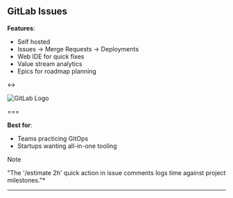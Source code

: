 ## GitLab Issues

**Features**:

- Self hosted
- Issues → Merge Requests → Deployments
- Web IDE for quick fixes
- Value stream analytics
- Epics for roadmap planning

<->

![GitLab Logo](logos/gitlab.png)

===

**Best for**:

- Teams practicing GitOps
- Startups wanting all-in-one tooling



> [!NOTE]
> "The '/estimate 2h' quick action in issue comments logs time against project milestones."*

---

